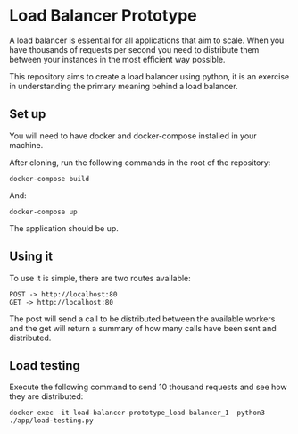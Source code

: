 # Load Balancer Prototype

A load balancer is essential for all applications that aim to scale. When you have thousands of requests per second you need to distribute them between your instances in the most efficient way possible.

This repository aims to create a load balancer using python, it is an exercise in understanding the primary meaning behind a load balancer.

## Set up

You will need to have docker and docker-compose installed in your machine.

After cloning, run the following commands in the root of the repository:

    docker-compose build

And:

    docker-compose up

The application should be up.

## Using it

To use it is simple, there are two routes available:

    POST -> http://localhost:80
    GET -> http://localhost:80

The post will send a call to be distributed between the available workers and the get will return a summary of how many calls have been sent and distributed.

## Load testing

Execute the following command to send 10 thousand requests and see how they are distributed:

    docker exec -it load-balancer-prototype_load-balancer_1  python3 ./app/load-testing.py